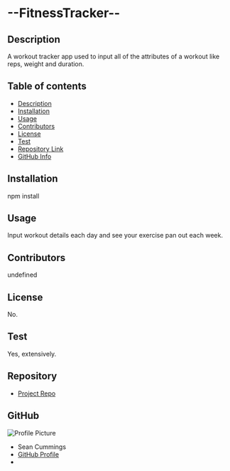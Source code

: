 
# --FitnessTracker--
## Description 
A workout tracker app used to input all of the attributes of a workout like reps, weight and duration. 
## Table of contents
- [Description](#Description)
- [Installation](#Installation)
- [Usage](#Usage)
- [Contributors](#Contributors)
- [License](#License)
- [Test](#Test)
- [Repository Link](#Repository)
- [GitHub Info](#GitHub) 
## Installation
npm install
## Usage
Input workout details each day and see your exercise pan out each week.
## Contributors
undefined
## License
No.
## Test
Yes, extensively.
## Repository
- [Project Repo](https://github.com/SeanPCummings/FitnessTracker)
## GitHub
![Profile Picture](https://avatars1.githubusercontent.com/u/63752405?v=4)
- Sean Cummings
- [GitHub Profile](https://github.com/SeanPCummings)
- <null>
